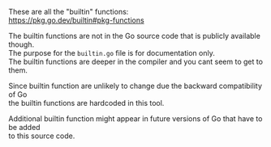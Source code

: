 These are all the "builtin" functions:\
https://pkg.go.dev/builtin#pkg-functions

The builtin functions are not in the Go source code that is publicly available though.\
The purpose for the `builtin.go` file is for documentation only.\
The builtin functions are deeper in the compiler and you cant seem to get to them.

Since builtin function are unlikely to change due the backward compatibility of Go \
the builtin functions are hardcoded in this tool.

Additional builtin function might appear in future versions of Go that have to be added \
to this source code.
